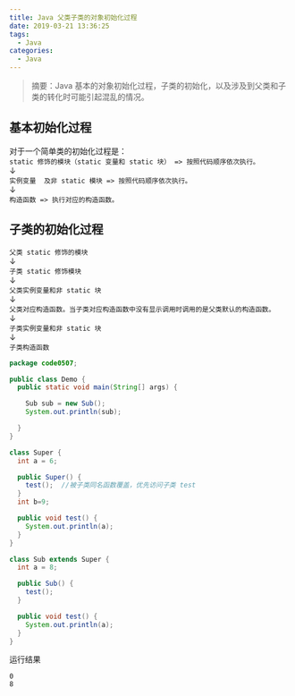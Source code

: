 ```yaml
---
title: Java 父类子类的对象初始化过程
date: 2019-03-21 13:36:25
tags:
  - Java
categories:
  - Java
---
```


> 摘要：Java 基本的对象初始化过程，子类的初始化，以及涉及到父类和子类的转化时可能引起混乱的情况。

<!--more-->

## 基本初始化过程

对于一个简单类的初始化过程是：  
`static 修饰的模块（static 变量和 static 块） => 按照代码顺序依次执行。`  
↓  
`实例变量  及非 static 模块 => 按照代码顺序依次执行。`  
↓  
`构造函数 => 执行对应的构造函数。`

## 子类的初始化过程

`父类 static 修饰的模块`  
↓  
`子类 static 修饰模块`  
↓  
`父类实例变量和非 static 块`  
↓  
`父类对应构造函数。当子类对应构造函数中没有显示调用时调用的是父类默认的构造函数。`  
↓  
`子类实例变量和非 static 块`  
↓  
`子类构造函数`

```java Debug demo
package code0507;

public class Demo {
  public static void main(String[] args) {

    Sub sub = new Sub();
    System.out.println(sub);

  }
}

class Super {
  int a = 6;

  public Super() {
    test();  //被子类同名函数覆盖，优先访问子类 test
  }
  int b=9;

  public void test() {
    System.out.println(a);
  }
}

class Sub extends Super {
  int a = 8;

  public Sub() {
    test();
  }

  public void test() {
    System.out.println(a);
  }
}

```

运行结果

```plain
0
8
```
